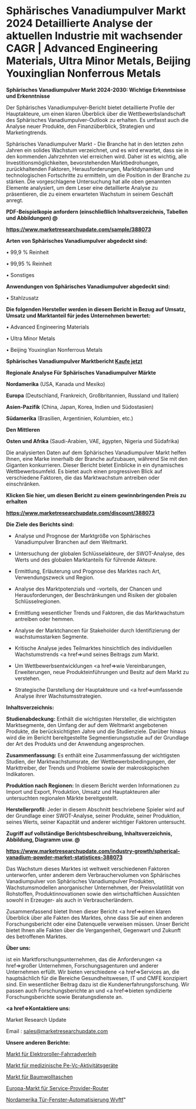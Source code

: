# Sphärisches Vanadiumpulver Markt 2024 Detaillierte Analyse der aktuellen Industrie mit wachsender CAGR | Advanced Engineering Materials, Ultra Minor Metals, Beijing Youxinglian Nonferrous Metals

<strong>Sphärisches Vanadiumpulver Markt 2024-2030: Wichtige Erkenntnisse und Erkenntnisse</strong>

Der Sphärisches Vanadiumpulver-Bericht bietet detaillierte Profile der Hauptakteure, um einen klaren Überblick über die Wettbewerbslandschaft des Sphärisches Vanadiumpulver-Outlook zu erhalten. Es umfasst auch die Analyse neuer Produkte, den Finanzüberblick, Strategien und Marketingtrends.

Sphärisches Vanadiumpulver Markt - Die Branche hat in den letzten zehn Jahren ein solides Wachstum verzeichnet, und es wird erwartet, dass sie in den kommenden Jahrzehnten viel erreichen wird. Daher ist es wichtig, alle Investitionsmöglichkeiten, bevorstehenden Marktbedrohungen, zurückhaltenden Faktoren, Herausforderungen, Marktdynamiken und technologischen Fortschritte zu ermitteln, um die Position in der Branche zu stärken. Die vorgeschlagene Untersuchung hat alle oben genannten Elemente analysiert, um dem Leser eine detaillierte Analyse zu präsentieren, die zu einem erwarteten Wachstum in seinem Geschäft anregt.



<strong><b>PDF-Beispielkopie anfordern (einschließlich Inhaltsverzeichnis, Tabellen und Abbildungen) @ </b></strong>

<strong><a href=https://www.marketresearchupdate.com/sample/388073>

<strong>https://www.marketresearchupdate.com/sample/388073</u></a></strong></strong>



<strong>Arten von Sphärisches Vanadiumpulver abgedeckt sind:</strong>

• 99,9 % Reinheit

• 99,95 % Reinheit

• Sonstiges



<strong>Anwendungen von Sphärisches Vanadiumpulver abgedeckt sind:</strong>

• Stahlzusatz



<strong>Die folgenden Hersteller werden in diesem Bericht in Bezug auf Umsatz, Umsatz und Marktanteil für jedes Unternehmen bewertet:</strong>

• Advanced Engineering Materials

• Ultra Minor Metals

• Beijing Youxinglian Nonferrous Metals



<strong>Sphärisches Vanadiumpulver Marktbericht <a href=https://www.marketresearchupdate.com/buynow/388073>Kaufe jetzt</a></strong>



<strong>Regionale Analyse Für Sphärisches Vanadiumpulver Märkte</strong>



<strong>Nordamerika</strong> (USA, Kanada und Mexiko)



<strong>Europa</strong> (Deutschland, Frankreich, Großbritannien, Russland und Italien)



<strong>Asien-Pazifik</strong> (China, Japan, Korea, Indien und Südostasien)



<strong>Südamerika</strong> (Brasilien, Argentinien, Kolumbien, etc.)



<strong>Den Mittleren</strong> 

<strong>Osten und Afrika</strong> (Saudi-Arabien, VAE, ägypten, Nigeria und Südafrika)

Die analysierten Daten auf dem Sphärisches Vanadiumpulver Markt helfen Ihnen, eine Marke innerhalb der Branche aufzubauen, während Sie mit den Giganten konkurrieren. Dieser Bericht bietet Einblicke in ein dynamisches Wettbewerbsumfeld. Es bietet auch einen progressiven Blick auf verschiedene Faktoren, die das Marktwachstum antreiben oder einschränken.



<strong>Klicken Sie hier, um diesen Bericht zu einem gewinnbringenden Preis zu erhalten
</strong>

<strong><a href=https://www.marketresearchupdate.com/discount/388073>https://www.marketresearchupdate.com/discount/388073</b></u></strong></a>



<strong>Die Ziele des Berichts sind:</strong>

- Analyse und Prognose der Marktgröße von Sphärisches Vanadiumpulver Branchen auf dem Weltmarkt.

- Untersuchung der globalen Schlüsselakteure, der SWOT-Analyse, des Werts und des globalen Marktanteils für führende Akteure.

- Ermittlung, Erläuterung und Prognose des Marktes nach Art, Verwendungszweck und Region.

- Analyse des Marktpotenzials und -vorteils, der Chancen und Herausforderungen, der Beschränkungen und Risiken der globalen Schlüsselregionen.

- Ermittlung wesentlicher Trends und Faktoren, die das Marktwachstum antreiben oder hemmen.

- Analyse der Marktchancen für Stakeholder durch Identifizierung der wachstumsstarken Segmente.

- Kritische Analyse jedes Teilmarktes hinsichtlich des individuellen Wachstumstrends <a href=>und</a> seines Beitrags zum Markt.

- Um Wettbewerbsentwicklungen <a href=>wie</a> Vereinbarungen, Erweiterungen, neue Produkteinführungen und Besitz auf dem Markt zu verstehen.

- Strategische Darstellung der Hauptakteure und <a href=>umfas</a>sende Analyse ihrer Wachstumsstrategien.



<strong>Inhaltsverzeichnis:</strong>



<strong>Studienabdeckung:</strong> Enthält die wichtigsten Hersteller, die wichtigsten Marktsegmente, den Umfang der auf dem Weltmarkt angebotenen Produkte, die berücksichtigten Jahre und die Studienziele. Darüber hinaus wird die im Bericht bereitgestellte Segmentierungsstudie auf der Grundlage der Art des Produkts und der Anwendung angesprochen.



<strong>Zusammenfassung:</strong> Es enthält eine Zusammenfassung der wichtigsten Studien, der Marktwachstumsrate, der Wettbewerbsbedingungen, der Markttreiber, der Trends und Probleme sowie der makroskopischen Indikatoren.



<strong>Produktion nach Regionen:</strong> In diesem Bericht werden Informationen zu Import und Export, Produktion, Umsatz und Hauptakteuren aller untersuchten regionalen Märkte bereitgestellt.



<strong>Herstellerprofil:</strong> Jeder in diesem Abschnitt beschriebene Spieler wird auf der Grundlage einer SWOT-Analyse, seiner Produkte, seiner Produktion, seines Werts, seiner Kapazität und anderer wichtiger Faktoren untersucht.



<strong><b>Zugriff auf vollständige Berichtsbeschreibung, Inhaltsverzeichnis, Abbildung, Diagramm usw. @ </b></strong>

<strong><a href=https://www.marketresearchupdate.com/industry-growth/spherical-vanadium-powder-market-statistices-388073>https://www.marketresearchupdate.com/industry-growth/spherical-vanadium-powder-market-statistices-388073</a></strong>

Das Wachstum dieses Marktes ist weltweit verschiedenen Faktoren unterworfen, unter anderem dem Verbrauchervolumen von Sphärisches Vanadiumpulver von Sphärisches Vanadiumpulver Produkten, Wachstumsmodellen anorganischer Unternehmen, der Preisvolatilität von Rohstoffen, Produktinnovationen sowie den wirtschaftlichen Aussichten sowohl in Erzeuger- als auch in Verbraucherländern.

Zusammenfassend bietet Ihnen dieser Bericht <a href=>einen</a> klaren Überblick über alle Fakten des Marktes, ohne dass Sie auf einen anderen Forschungsbericht oder eine Datenquelle verweisen müssen. Unser Bericht bietet Ihnen alle Fakten über die Vergangenheit, Gegenwart und Zukunft des betroffenen Marktes.



<strong>Über uns:</strong>

 ist ein Marktforschungsunternehmen, das die Anforderungen <a href=>großer</a> Unternehmen, Forschungsagenturen und anderer Unternehmen erfüllt. Wir bieten verschiedene <a href=>Services</a> an, die hauptsächlich für die Bereiche Gesundheitswesen, IT und CMFE konzipiert sind. Ein wesentlicher Beitrag dazu ist die Kundenerfahrungsforschung. Wir passen auch Forschungsberichte an und <a href=>bieten</a> syndizierte Forschungsberichte sowie Beratungsdienste an.



<strong><a href=>Kontaktiere uns:</a></strong>

Market Research Update

Email : sales@marketresearchupdate.com



<strong>Unsere anderen Berichte:</strong>

<a href=https://www.linkedin.com/pulse/electric-scooter-bike-rentals-market-current-business>Markt für Elektroroller-Fahrradverleih</a>

<a href=https://www.linkedin.com/pulse/pe-vc-activity-medical-devices-market>Markt für medizinische Pe-Vc-Aktivitätsgeräte</a>

<a href=https://www.linkedin.com/pulse/cotton-bag-market-size-industry-growth-factors>Markt für Baumwolltaschen</a>

<a href=https://www.linkedin.com/pulse/europe-service-provider-router-market-growing>Europa-Markt für Service-Provider-Router</a>

<a href=https://www.linkedin.com/pulse/north-america-door-window-automation-wvftf/>Nordamerika Tür-Fenster-Automatisierung Wvftf</a>"
